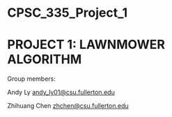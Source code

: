 # CPSC_335_Project_1
# PROJECT 1: LAWNMOWER ALGORITHM

Group members:

Andy Ly andy_ly01@csu.fullerton.edu


Zhihuang Chen zhchen@csu.fullerton.edu
